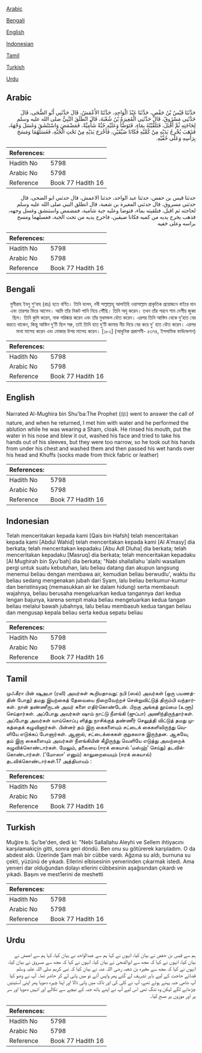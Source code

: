[Arabic](#arabic)

[Bengali](#bengali)

[English](#english)

[Indonesian](#indonesian)

[Tamil](#tamil)

[Turkish](#turkish)

[Urdu](#urdu)

## Arabic


<div dir="rtl" lang="ar" style={{fontSize:'larger',backgroundColor:'#f8f9fa',padding:20}}>
حَدَّثَنَا قَيْسُ بْنُ حَفْصٍ، حَدَّثَنَا عَبْدُ الْوَاحِدِ، حَدَّثَنَا الأَعْمَشُ، قَالَ حَدَّثَنِي أَبُو الضُّحَى، قَالَ حَدَّثَنِي مَسْرُوقٌ، قَالَ حَدَّثَنِي الْمُغِيرَةُ بْنُ شُعْبَةَ، قَالَ انْطَلَقَ النَّبِيُّ صلى الله عليه وسلم لِحَاجَتِهِ ثُمَّ أَقْبَلَ، فَتَلَقَّيْتُهُ بِمَاءٍ، فَتَوَضَّأَ وَعَلَيْهِ جُبَّةٌ شَأْمِيَّةٌ، فَمَضْمَضَ وَاسْتَنْشَقَ وَغَسَلَ وَجْهَهُ، فَذَهَبَ يُخْرِجُ يَدَيْهِ مِنْ كُمَّيْهِ فَكَانَا ضَيِّقَيْنِ، فَأَخْرَجَ يَدَيْهِ مِنْ تَحْتِ الْجُبَّةِ، فَغَسَلَهُمَا وَمَسَحَ بِرَأْسِهِ وَعَلَى خُفَّيْهِ‏.‏
</div>
<div style={{backgroundColor:'#f8f9fa',padding:20, marginBottom: 10}}><table> <thead> <tr> <th>References:</th> <th></th> </tr> </thead> <tbody><tr><td>Hadith No</td><td>5798</td></tr><tr><td>Arabic No</td><td>5798</td></tr><tr><td>Reference</td><td>Book 77 Hadith 16</td></tr></tbody></table></div>


<div dir="rtl" lang="ar" style={{fontSize:'larger',backgroundColor:'#f8f9fa',padding:20}}>
حدثنا قيس بن حفص، حدثنا عبد الواحد، حدثنا الاعمش، قال حدثني ابو الضحى، قال حدثني مسروق، قال حدثني المغيرة بن شعبة، قال انطلق النبي صلى الله عليه وسلم لحاجته ثم اقبل، فتلقيته بماء، فتوضا وعليه جبة شامية، فمضمض واستنشق وغسل وجهه، فذهب يخرج يديه من كميه فكانا ضيقين، فاخرج يديه من تحت الجبة، فغسلهما ومسح براسه وعلى خفيه
</div>
<div style={{backgroundColor:'#f8f9fa',padding:20, marginBottom: 10}}><table> <thead> <tr> <th>References:</th> <th></th> </tr> </thead> <tbody><tr><td>Hadith No</td><td>5798</td></tr><tr><td>Arabic No</td><td>5798</td></tr><tr><td>Reference</td><td>Book 77 Hadith 16</td></tr></tbody></table></div>

## Bengali


<div dir="rtl" lang="bn" style={{fontSize:'larger',backgroundColor:'#f8f9fa',padding:20}}>
মুগীরাহ ইবনু শু‘বাহ (রাঃ) হতে বর্ণিত। তিনি বলেন, নবী সাল্লাল্লাহু আলাইহি ওয়াসাল্লাম প্রাকৃতিক প্রয়োজনে বাইরে যান এবং তারপর ফিরে আসেন। আমি তাঁর নিকট পানি নিয়ে পৌঁছি। তিনি অযু করেন। তখন তাঁর পরনে শাম দেশীয় জুব্বা ছিল। তিনি কুলি করেন, নাক পরিষ্কার করেন এবং তাঁর মুখমন্ডল ধৌত করেন। এরপর তিনি আস্তিন থেকে দু’হাত বের করতে থাকেন, কিন্তু আস্তিন দু’টি ছিল সরু, তাই তিনি হাত দু’টি জামার নীচ দিয়ে বের করে দু’ হাত ধৌত করেন। এরপর মাথা মাসেহ করেন এবং মোজার উপর মাসেহ করেন। [১৮২] (আধুনিক প্রকাশনী- ৫৩৭৪, ইসলামিক ফাউন্ডেশন)
</div>
<div style={{backgroundColor:'#f8f9fa',padding:20, marginBottom: 10}}><table> <thead> <tr> <th>References:</th> <th></th> </tr> </thead> <tbody><tr><td>Hadith No</td><td>5798</td></tr><tr><td>Arabic No</td><td>5798</td></tr><tr><td>Reference</td><td>Book 77 Hadith 16</td></tr></tbody></table></div>

## English


<div dir="ltr" lang="en" style={{fontSize:'larger',backgroundColor:'#f8f9fa',padding:20}}>
Narrated Al-Mughira bin Shu'ba:The Prophet (ﷺ) went to answer the call of nature, and when he returned, I met him with water and he performed the ablution while he was wearing a Sham, cloak. He rinsed his mouth, put the water in his nose and blew it out, washed his face and tried to take his hands out of his sleeves, but they were too narrow, so he took out his hands from under his chest and washed them and then passed his wet hands over his head and Khuffs (socks made from thick fabric or leather)
</div>
<div style={{backgroundColor:'#f8f9fa',padding:20, marginBottom: 10}}><table> <thead> <tr> <th>References:</th> <th></th> </tr> </thead> <tbody><tr><td>Hadith No</td><td>5798</td></tr><tr><td>Arabic No</td><td>5798</td></tr><tr><td>Reference</td><td>Book 77 Hadith 16</td></tr></tbody></table></div>

## Indonesian


<div dir="ltr" lang="id" style={{fontSize:'larger',backgroundColor:'#f8f9fa',padding:20}}>
Telah menceritakan kepada kami [Qais bin Hafsh] telah menceritakan kepada kami [Abdul Wahid] telah menceritakan kepada kami [Al A'masy] dia berkata; telah menceritakan kepadaku [Abu Adl Dluha] dia berkata; telah menceritakan kepadaku [Masruq] dia berkata; telah menceritakan kepadaku [Al Mughirah bin Syu'bah] dia berkata; "Nabi shallallahu 'alaihi wasallam pergi untuk suatu kebutuhan, lalu beliau datang dan akupun langsung menemui beliau dengan membawa air, kemudian beliau berwudlu', waktu itu beliau sedang mengenakan jubah dari Syam, lalu beliau berkumur-kumur dan beristinsyaq (memasukkan air ke dalam hidung) serta membasuh wajahnya, beliau berusaha mengeluarkan kedua tangannya dari kedua lengan bajunya, karena sempit maka beliau mengeluarkan kedua tangan beliau melalui bawah jubahnya, lalu beliau membasuh kedua tangan beliau dan mengusap kepala beliau serta kedua sepatu beliau
</div>
<div style={{backgroundColor:'#f8f9fa',padding:20, marginBottom: 10}}><table> <thead> <tr> <th>References:</th> <th></th> </tr> </thead> <tbody><tr><td>Hadith No</td><td>5798</td></tr><tr><td>Arabic No</td><td>5798</td></tr><tr><td>Reference</td><td>Book 77 Hadith 16</td></tr></tbody></table></div>

## Tamil


<div dir="ltr" lang="ta" style={{fontSize:'larger',backgroundColor:'#f8f9fa',padding:20}}>
முஃகீரா பின் ஷுஅபா (ரலி) அவர்கள் கூறியதாவது: நபி (ஸல்) அவர்கள் (ஒரு பயணத்தின் போது) தமது இயற்கைத் தேவையை நிறைவேற்றச் சென்றுவிட்டுத் திரும்பி வந்தார்கள். நான் தண்ணீருடன் அவர் களை எதிர்கொண்டேன். பிறகு அங்கத் தூய்மை (உளூ) செய்தார்கள். அப்போது அவர்கள் ஷாம் நாட்டு நீளங்கி (ஜுப்பா) அணிந்திருந்தார்கள். அப்போது அவர்கள் வாய்கொப்பு ளித்து நாசிக்குத் தண்ணீர் செலுத்தி விட்டுத் தமது முகத்தைக் கழுவினார்கள். பின்னர் தம் இரு கைகளையும் சட்டைக் கைகளிலிருந்து வெளியே எடுக்கப் போனார்கள். ஆனால், சட்டைக்கைகள் குறுகலாக இருந்தன. ஆகவே, தம் இரு கைகளையும் அவர்கள் நீளங்கியின் கீழிருந்து வெளியே எடுத்து அவற்றைக் கழுவிக்கொண்டார்கள். மேலும், தலையை (ஈரக் கையால் ‘மஸ்ஹ்’ செய்து) தடவிக்கொண்டார்கள். (‘மோஸா’ எனும்) காலுறையையும் (ஈரக் கையால்) தடவிக்கொண்டார்கள்.17 அத்தியாயம் :
</div>
<div style={{backgroundColor:'#f8f9fa',padding:20, marginBottom: 10}}><table> <thead> <tr> <th>References:</th> <th></th> </tr> </thead> <tbody><tr><td>Hadith No</td><td>5798</td></tr><tr><td>Arabic No</td><td>5798</td></tr><tr><td>Reference</td><td>Book 77 Hadith 16</td></tr></tbody></table></div>

## Turkish


<div dir="ltr" lang="tr" style={{fontSize:'larger',backgroundColor:'#f8f9fa',padding:20}}>
Muğire b. Şu'be'den, dedi ki: "Nebi Sallallahu Aleyhi ve Sellem ihtiyacını karşılamakiçin gitti, sonra geri döndü. Ben onu su götürerek karşıladım. O da abdest aldı. Üzerinde Şam malı bir cübbe vardı. Ağzına su aldı, burnuna su çekti, yüzünü de yıkadı. Ellerini elbisesinin yenıerinden çıkarmak istedi. Ama yenıeri dar olduğundan dolayı ellerini cübbesinin aşağısından çıkardı ve yıkadı. Başını ve mest1erini de meshetti
</div>
<div style={{backgroundColor:'#f8f9fa',padding:20, marginBottom: 10}}><table> <thead> <tr> <th>References:</th> <th></th> </tr> </thead> <tbody><tr><td>Hadith No</td><td>5798</td></tr><tr><td>Arabic No</td><td>5798</td></tr><tr><td>Reference</td><td>Book 77 Hadith 16</td></tr></tbody></table></div>

## Urdu


<div dir="rtl" lang="ur" style={{fontSize:'larger',backgroundColor:'#f8f9fa',padding:20}}>
ہم سے قیس بن حفص نے بیان کیا، انہوں نے کہا ہم سے عبدالواحد نے بیان کیا، کہا ہم سے اعمش نے بیان کیا، انہوں نے کہا کہ مجھ سے ابوالضحیٰ نے بیان کیا، انہوں نے کہا کہ مجھ سے مسروق نے بیان کیا، انہوں نے کہا کہ مجھ سے مغیرہ بن شعبہ رضی اللہ عنہ نے بیان کیا کہ نبی کریم صلی اللہ علیہ وسلم قضائے حاجت کے لیے باہر تشریف لے گئے پھر واپس آئے تو میں پانی لے کر حاضر تھا۔ آپ نے وضو کیا آپ شامی جبہ پہنے ہوئے تھے، آپ نے کلی کی اور ناک میں پانی ڈالا اور اپنا چہرہ دھویا پھر اپنی آستینیں چڑھانے لگے لیکن وہ تنگ تھی اس لیے آپ نے اپنے ہاتھ جبہ کے نیچے سے نکالے اور انہیں دھویا اور سر پر اور موزوں پر مسح کیا۔
</div>
<div style={{backgroundColor:'#f8f9fa',padding:20, marginBottom: 10}}><table> <thead> <tr> <th>References:</th> <th></th> </tr> </thead> <tbody><tr><td>Hadith No</td><td>5798</td></tr><tr><td>Arabic No</td><td>5798</td></tr><tr><td>Reference</td><td>Book 77 Hadith 16</td></tr></tbody></table></div>